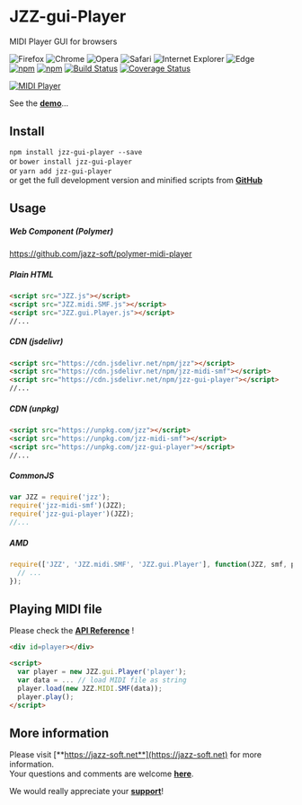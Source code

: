 # JZZ-gui-Player

MIDI Player GUI for browsers

![Firefox](http://jazz-soft.github.io/img/firefox.jpg)
![Chrome](http://jazz-soft.github.io/img/chrome.jpg)
![Opera](http://jazz-soft.github.io/img/opera.jpg)
![Safari](http://jazz-soft.github.io/img/safari.jpg)
![Internet Explorer](http://jazz-soft.github.io/img/msie.jpg)
![Edge](http://jazz-soft.github.io/img/edgc.jpg)  
[![npm](https://img.shields.io/npm/v/jzz-gui-player.svg)](https://www.npmjs.com/package/jzz-gui-player)
[![npm](https://img.shields.io/npm/dt/jzz-gui-player.svg)](https://www.npmjs.com/package/jzz-gui-player)
[![Build Status](https://travis-ci.com/jazz-soft/JZZ-gui-Player.svg?branch=master)](https://travis-ci.com/jazz-soft/JZZ-gui-Player)
[![Coverage Status](https://coveralls.io/repos/github/jazz-soft/JZZ-gui-Player/badge.svg?branch=master)](https://coveralls.io/github/jazz-soft/JZZ-gui-Player?branch=master)

[![MIDI Player](https://jazz-soft.github.io/img/midi-player.png)](https://jazz-soft.net/doc/JZZ/midiplayer.html)

See the [**demo**](https://jazz-soft.github.io/modules/smf/index.html)...

## Install

`npm install jzz-gui-player --save`  
or `bower install jzz-gui-player`  
or `yarn add jzz-gui-player`  
or get the full development version and minified scripts from [**GitHub**](https://github.com/jazz-soft/JZZ-gui-Player)

## Usage

##### Web Component (Polymer)

https://github.com/jazz-soft/polymer-midi-player

##### Plain HTML

```html
<script src="JZZ.js"></script>
<script src="JZZ.midi.SMF.js"></script>
<script src="JZZ.gui.Player.js"></script>
//...
```

##### CDN (jsdelivr)

```html
<script src="https://cdn.jsdelivr.net/npm/jzz"></script>
<script src="https://cdn.jsdelivr.net/npm/jzz-midi-smf"></script>
<script src="https://cdn.jsdelivr.net/npm/jzz-gui-player"></script>
//...
```

##### CDN (unpkg)

```html
<script src="https://unpkg.com/jzz"></script>
<script src="https://unpkg.com/jzz-midi-smf"></script>
<script src="https://unpkg.com/jzz-gui-player"></script>
//...
```

##### CommonJS

```js
var JZZ = require('jzz');
require('jzz-midi-smf')(JZZ);
require('jzz-gui-player')(JZZ);
//...
```

##### AMD

```js
require(['JZZ', 'JZZ.midi.SMF', 'JZZ.gui.Player'], function(JZZ, smf, player) {
  // ...
});
```

## Playing MIDI file

Please check the [**API Reference**](https://jazz-soft.net/doc/JZZ/midiplayer.html) !

```html
<div id=player></div>

<script>
  var player = new JZZ.gui.Player('player');
  var data = ... // load MIDI file as string
  player.load(new JZZ.MIDI.SMF(data));
  player.play();
</script>
```

## More information

Please visit [**https://jazz-soft.net**](https://jazz-soft.net) for more information.  
Your questions and comments are welcome [**here**](https://jazz-soft.org).

We would really appreciate your [**support**](https://jazz-soft.net/donate)!
